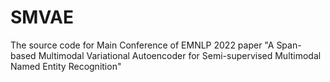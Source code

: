 # SMVAE
The source code for Main Conference of EMNLP 2022 paper "A Span-based Multimodal Variational Autoencoder for Semi-supervised Multimodal Named Entity Recognition"
